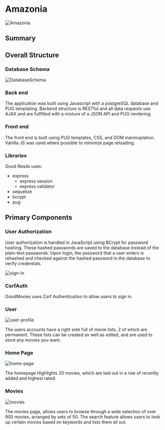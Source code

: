 # Amazonia

![Amazonia](https://user-images.githubusercontent.com/74742629/140455008-b307ea27-ee7b-4d4c-a392-c69d6c15e805.png)


## Summary

<!-- [GoodMovies](https://good-movies-js.herokuapp.com/) is a single-page web application based on Good Reads using Javascript, Express, and PostgresSQL. Good Movies allows users to:

* Create an account
* Log in / Log out
* Create custom movie lists
* Edit movie list names
* Delete movie lists
* Rate movies
* Leave reviews for movies
* Search for movies based on a keyword
* See a paginated view of each of the 900+ movies in the database -->

## Overall Structure

### Database Schema
![DatabaseSchema](https://user-images.githubusercontent.com/74742629/140444328-a4d2ad97-2907-4c01-a2a0-afcc5e1ed9c9.png)
### Back end
The application was built using Javascript with a postgreSQL database and PUG templating. Backend structure is RESTful and all data requests use AJAX and are fullfilled with a mixture of a JSON API and PUG rendering.

### Front end 
The front end is built using PUG templates, CSS, and DOM maninuplation. Vanilla JS was used where possible to minimize page reloading.


### Libraries

Good Reads uses:
- express
  - express session
  - express validator
- sequelize
- bcrypt
- pug

## Primary Components

### User Authorization
User authorization is handled in JavaScript using BCrypt for password hashing. These hashed passwords are saved to the database instead of the plain-text passwords. Upon login, the password that a user enters is rehashed and checked against the hashed password in the database to verify credentials.

![sign-in](https://user-images.githubusercontent.com/74742629/114245089-bc97b800-995d-11eb-9903-05bbeb7e4ba3.png)


### CsrfAuth
GoodMovies uses Csrf Authentication to allow users to sign in. 

### User 
![user-profile](https://user-images.githubusercontent.com/74742629/114245017-9540eb00-995d-11eb-9f6a-6aabbdf91620.png)

The users accounts have a right side full of movie lists, 2 of which are permanent. These lists can be created as well as edited, and are used to store any movies you want. 



### Home Page
![home-page](https://user-images.githubusercontent.com/74742629/114245120-d0dbb500-995d-11eb-8a98-c7880a17342e.png)

The homepage Highlights 20 movies, which are laid out in a row of recently added and highest rated.

### Movies
![movies](https://user-images.githubusercontent.com/74742629/114244841-3b402580-995d-11eb-9f68-fdf835644e18.png)

The movies page, allows users to browse through a wide selection of over 900 movies, arranged by sets of 50.
The search feature allows users to look up certain movies based on keywords and lists them all out.





